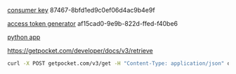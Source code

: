 
[consumer key](https://getpocket.com/developer/apps/)
87467-8bfd1ed9c0ef06d4ac9b4e9f

[access token generator](http://reader.fxneumann.de/plugins/oneclickpocket/auth.php)
af15cad0-9e9b-822d-ffed-f40be6

[python app](https://github.com/rakanalh/pocket-api)

https://getpocket.com/developer/docs/v3/retrieve
```bash
curl -X POST getpocket.com/v3/get -H "Content-Type: application/json" data='{"consumer_key":"87467-8bfd1ed9c0ef06d4ac9b4e9f", "access_token":"af15cad0-9e9b-822d-ffed-f40be6", "count":"10", "detailType":"complete"}'
```
